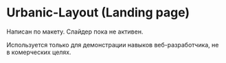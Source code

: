 # Urbanic-Layout (Landing page)

Написан по макету. Слайдер пока не активен.

Используется только для демонстрации навыков веб-разработчика, не в комерческих целях.
